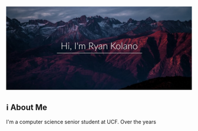 ![mountains-sunset](john-towner-JgOeRuGD_Y4-unsplash2.jpg)

## :information_source: About Me
I'm a computer science senior student at UCF. Over the years
